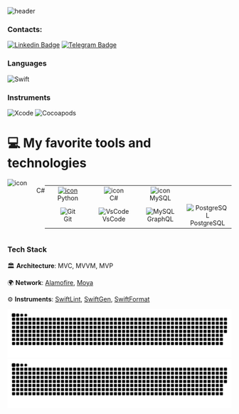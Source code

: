 ![header](https://capsule-render.vercel.app/api?type=waving&color=gradient&height=200&section=header&text=Speak%20friend%20and%20enter&fontSize=65&animation=fadeIn&fontAlignY=37)

### Contacts:
[![Linkedin Badge](https://img.shields.io/badge/-Natalia_Nikitina-blue?style=plastic&logo=Linkedin&logoColor=white&link=https://www.linkedin.com/in/natalienikitina/)](https://www.linkedin.com/in/natalienikitina/)
[![Telegram Badge](https://img.shields.io/badge/-Telegram-white?style=plastic&logo=telegram&logoColor=A084CA)](https://t.me/saflor_soann)

### Languages
![Swift](https://img.shields.io/badge/-Swift-000?&logo=Swift)

### Instruments
![Xcode](https://img.shields.io/badge/-Xcode-05122A?style=flat&logo=Xcode&logoColor=448EE2)
![Cocoapods](https://img.shields.io/badge/-CocoaPods-05122A?style=flat&logo=CocoaPods&logoColor=E64225)


# 💻 My favorite tools and technologies
<div style="display: flex; align-items: flex-start; align: center">
<table align="center">
  <tr>
    <td align="center" width="96">
      <a href="#macropower-tech">
        <img src="https://techstack-generator.vercel.app/python-icon.svg" alt="icon" width="65" height="65" />
      </a>
      <br>Python
      <td align="center" width="96">
        <img src="https://techstack-generator.vercel.app/cpp-icon.svg" alt="icon" width="65" height="65" />
      <br>C#
         </td>
        <img src="https://techstack-generator.vercel.app/csharp-icon.svg" alt="icon" width="65" height="65" />
      <br>C#
    </td>
    <td align="center" width="96">
        <img src="https://techstack-generator.vercel.app/mysql-icon.svg" alt="icon" width="65" height="65" />
      <br>MySQL
    <td align="center" width="96">
  </tr>
    <td align="center" width="96"> 
        <img src="https://user-images.githubusercontent.com/25181517/192108372-f71d70ac-7ae6-4c0d-8395-51d8870c2ef0.png" width="48" height="48" alt="Git" />
      <br>Git
    </td>
            <td align="center" width="96">
        <img src="https://skillicons.dev/icons?i=vscode" width="48" height="48" alt="VsCode" />
      <br>VsCode
    </td>
              <td align="center" width="96">
        <img src="https://skillicons.dev/icons?i=graphql" width="48" height="48" alt="MySQL" />
      <br>GraphQL
    </td>
    <td align="center" width="96">
        <img src="https://skillicons.dev/icons?i=postgres" width="48" height="48" alt="PostgreSQL" />
      <br>PostgreSQL
    </td>
 </tr>
</table>
<br><br>
</div>
<p align="center">


### Tech Stack
🏛 **Architecture**: MVC, MVVM, MVP

🌍 **Network**: [Alamofire](https://github.com/Alamofire/Alamofire), [Moya](https://github.com/Moya/Moya)

⚙ **Instruments**: [SwiftLint](https://github.com/realm/SwiftLint), [SwiftGen](https://github.com/SwiftGen/SwiftGen), [SwiftFormat](https://github.com/nicklockwood/SwiftFormat)

![github contribution grid snake animation](https://raw.githubusercontent.com/teuchezh/teuchezh/output/github-contribution-grid-snake-dark.svg#gh-dark-mode-only)![github contribution grid snake animation](https://raw.githubusercontent.com/teuchezh/teuchezh/output/github-contribution-grid-snake.svg#gh-light-mode-only)
